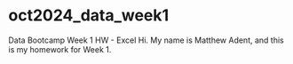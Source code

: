 # oct2024_data_week1
Data Bootcamp Week 1 HW - Excel
Hi. My name is Matthew Adent, and this is my homework for Week 1.